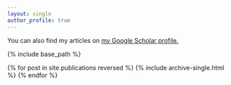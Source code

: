 ```yaml
---
layout: single
author_profile: true
---
```


You can also find my articles on <u><a href="https://scholar.google.com/citations?user=-xKVl80AAAAJ&hl=en">my Google Scholar profile</a>.</u>


{% include base_path %}

{% for post in site.publications reversed %}
  {% include archive-single.html %}
{% endfor %}
